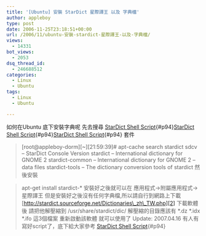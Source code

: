 ```yaml
---
title: '[Ubuntu] 安裝 StarDict 星際譯王 以及 字典檔'
author: appleboy
type: post
date: 2006-11-25T23:18:51+00:00
url: /2006/11/ubuntu-安裝-stardict-星際譯王-以及-字典檔/
views:
  - 14331
bot_views:
  - 2053
dsq_thread_id:
  - 246688512
categories:
  - Linux
  - Ubuntu
tags:
  - Linux
  - Ubuntu

---
```

如何在Ubuntu 底下安裝字典呢 先去搜尋 [StarDict Shell Script][1]{#p94}[StarDict Shell Script][1]{#p94}[StarDict Shell Script][1]{#p94} 套件 

> \[root@appleboy-dorm\]\[~\][21:59:39]# apt-cache search stardict sdcv &#8211; StarDict Console Version stardict &#8211; International dictionary for GNOME 2 stardict-common &#8211; International dictionary for GNOME 2 &#8211; data files stardict-tools &#8211; The dictionary conversion tools of stardict 然後安裝 

> apt-get install stardict-* 安裝好之後就可以在 應用程式->附屬應用程式->星際譯王 但是安裝好之後沒有任何字典檔,所以請自行到網路上下載 [http://stardict.sourceforge.net/Dictionaries\_zh\_TW.php][2] 下載軟體後 請把他解壓縮到 /usr/share/stardict/dic/ 解壓縮的目錄應該有 \*.dz \*.idx *.ifo 這3個檔案 重新啟動該軟體 就可以使用了 Update: 2007.04.16 有人有寫好script了，底下給大家參考 [StarDict Shell Script][1]{#p94}

 [1]: http://blog.wu-boy.com/wp-content/uploads/2007/04/stardictsh.txt
 [2]: http://stardict.sourceforge.net/Dictionaries_zh_TW.php